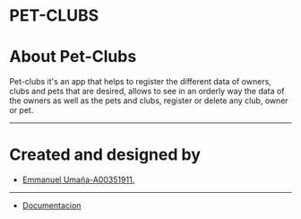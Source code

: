 # PET-CLUBS

# About Pet-Clubs

Pet-clubs it's an app that helps to register the different data of owners, clubs and pets that are desired, allows to see in an orderly way the data of the owners as well as the pets and clubs, register or delete any club, owner or pet.
___

# Created and designed by

 * [Emmanuel Umaña-A00351911.](https://github.com/idkwhattoputkk)
___

 * [Documentacion](https://docs.google.com/document/d/1tI85EQwc7_KuH0VfSeIHX9wY9fH2ehUgd0fG0zfRO1I/edit?usp=sharing)